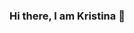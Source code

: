 ### Hi there, I am Kristina 👋

<!--
**kpnaga08/kpnaga08** is a ✨ _special_ ✨ repository because its `README.md` (this file) appears on your GitHub profile.


- 🎓 I have a PhD in Applied Mathematics.
- 🎮 My latest interests revolve around clustering, unsupervised machine learning, pattern recognition and deep learning.


---

If you are interested in more details, check out [my website](https://kpnaga08.github.io)!  






